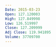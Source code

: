 ```yaml
---
Date: 2015-03-23
Open: 127.120003
High: 127.849998
Low: 126.519997
Close: 127.209999
Adj Close: 119.941895
Volume: 37709700
---
```

